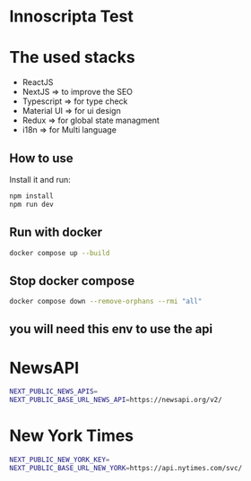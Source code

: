 # Innoscripta Test

# The used stacks

- ReactJS
- NextJS => to improve the SEO
- Typescript => for type check
- Material UI => for ui design
- Redux => for global state managment
- i18n => for Multi language

## How to use

Install it and run:

```sh
npm install
npm run dev
```

## Run with docker

```sh
docker compose up --build
```

## Stop docker compose

```sh
docker compose down --remove-orphans --rmi "all"
```

## you will need this env to use the api

# NewsAPI

```sh
NEXT_PUBLIC_NEWS_APIS=
NEXT_PUBLIC_BASE_URL_NEWS_API=https://newsapi.org/v2/
```

# New York Times

```sh
NEXT_PUBLIC_NEW_YORK_KEY=
NEXT_PUBLIC_BASE_URL_NEW_YORK=https://api.nytimes.com/svc/
```
